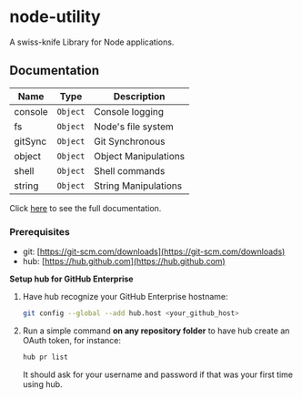# node-utility

A swiss-knife Library for Node applications.

## Documentation

| Name    | Type                | Description          |
| ------- | ------------------- | -------------------- |
| console | <code>Object</code> | Console logging      |
| fs      | <code>Object</code> | Node's file system   |
| gitSync | <code>Object</code> | Git Synchronous      |
| object  | <code>Object</code> | Object Manipulations |
| shell   | <code>Object</code> | Shell commands       |
| string  | <code>Object</code> | String Manipulations |

Click [here](/docs.md) to see the full documentation.

### Prerequisites

-   git: [https://git-scm.com/downloads](https://git-scm.com/downloads)
-   hub: [https://hub.github.com](https://hub.github.com)

**Setup hub for GitHub Enterprise**

1. Have hub recognize your GitHub Enterprise hostname:

    ```sh
    git config --global --add hub.host <your_github_host>
    ```

2. Run a simple command **on any repository folder** to have hub create an OAuth token, for instance:

    ```sh
    hub pr list
    ```

    It should ask for your username and password if that was your first time using hub.
